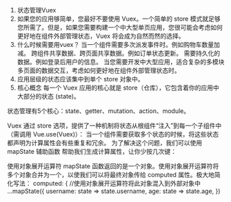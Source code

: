 1. 状态管理Vuex
2. 如果您的应用够简单，您最好不要使用 Vuex。一个简单的 store 模式就足够您所需了。但是，如果您需要构建一个中大型单页应用，您很可能会考虑如何更好地在组件外部管理状态，Vuex 将会成为自然而然的选择。
3. 什么时候需要用vuex？
当一个组件需要多次派发事件时。例如购物车数量加减。
跨组件共享数据、跨页面共享数据。例如订单状态更新。
需要持久化的数据。例如登录后用户的信息。
当您需要开发中大型应用，适合复杂的多模块多页面的数据交互，考虑如何更好地在组件外部管理状态时。
4. 应用层级的状态应该集中到单个 store 对象中。
5. 核心概念
每一个 Vuex 应用的核心就是 store（仓库），它包含着你的应用中大部分的状态 (state)。

状态管理有5个核心：state、getter、mutation、action、module。



Vuex 通过 store 选项，提供了一种机制将状态从根组件“注入”到每一个子组件中（需调用 Vue.use(Vuex)）：
当一个组件需要获取多个状态的时候，将这些状态都声明为计算属性会有些重复和冗余。 为了解决这个问题，我们可以使用 mapState 辅助函数 帮助我们生成计算属性，让你少按几次键：

使用对象展开运算符
mapState 函数返回的是一个对象。使用对象展开运算符将多个对象合并为一个，以使我们可以将最终对象传给 computed 属性。极大地简化写法：
   computed: {
            //使用对象展开运算符将此对象混入到外部对象中
            ...mapState({
                username: state => state.username,
                age: state => state.age,
            })